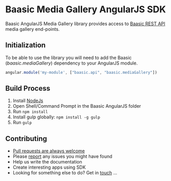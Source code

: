 # Baasic Media Gallery AngularJS SDK

Baasic AngularJS Media Gallery library provides access to [Baasic REST API](http://dev.baasic.com/api/reference/home) media gallery end-points.

## Initialization

To be able to use the library you will need to add the Baasic (_baasic.mediaGallery_) dependency to your AngularJS module.

```javascript
angular.module('my-module', ["baasic.api", "baasic.mediaGallery"])
```
## Build Process

1. Install [NodeJs](http://nodejs.org/download/)
2. Open Shell/Command Prompt in the Baasic AngularJS folder
3. Run `npm install`
4. Install gulp globally: `npm install -g gulp`
5. Run `gulp`

## Contributing

* [Pull requests are always welcome](../../../baasic-sdk-angularjs/pulls)
* Please [report](../../../baasic-sdk-angularjs/issues) any issues you might have found
* Help us write the documentation
* Create interesting apps using SDK
* Looking for something else to do? Get in <u>touch</u> ...
